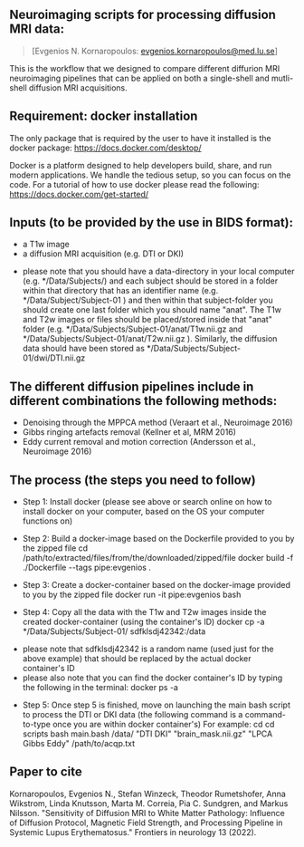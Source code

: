 ## Neuroimaging scripts for processing diffusion MRI data:
>[Evgenios N. Kornaropoulos: evgenios.kornaropoulos@med.lu.se]

This is the workflow that we designed to compare different diffurion MRI neuroimaging pipelines that can be applied on both a single-shell and mutli-shell diffusion MRI acquisitions.

## Requirement: docker installation

The only package that is required by the user to have it installed is the docker package:
https://docs.docker.com/desktop/

Docker is a platform designed to help developers build, share, and run modern applications. We handle the tedious setup, so you can focus on the code. For a tutorial of how to use docker please read the following: 
https://docs.docker.com/get-started/

## Inputs (to be provided by the use in BIDS format):

- a T1w image
- a diffusion MRI acquisition (e.g. DTI or DKI)

* please note that you should have a data-directory in your local computer (e.g. */Data/Subjects/) and each subject should be stored in a folder within that directory that has an identifier name (e.g. */Data/Subject/Subject-01 ) and then within that subject-folder you should create one last folder which you should name "anat". The T1w and T2w images or files should be placed/stored inside that "anat" folder (e.g. */Data/Subjects/Subject-01/anat/T1w.nii.gz and */Data/Subjects/Subject-01/anat/T2w.nii.gz ). Similarly, the diffusion data should have been stored as */Data/Subjects/Subject-01/dwi/DTI.nii.gz

## The different diffusion pipelines include in different combinations the following methods: 
- Denoising through the MPPCA method (Veraart et al., Neuroimage 2016)
- Gibbs ringing artefacts removal (Kellner et al, MRM 2016)
- Eddy current removal and motion correction (Andersson et al., Neuroimage 2016)

## The process (the steps you need to follow)

- Step 1: Install docker (please see above or search online on how to install docker on your computer, based on the OS your computer functions on)

- Step 2: Build a docker-image based on the Dockerfile provided to you by the zipped file
cd /path/to/extracted/files/from/the/downloaded/zipped/file
docker build -f ./Dockerfile --tags pipe:evgenios .

- Step 3: Create a docker-container based on the docker-image provided to you by the zipped file
docker run -it pipe:evgenios bash

- Step 4: Copy all the data with the T1w and T2w images inside the created docker-container (using the container's ID)
docker cp -a */Data/Subjects/Subject-01/ sdfklsdj42342:/data

* please note that sdfklsdj42342 is a random name (used just for the above example) that should be replaced by the actual docker container's ID 
* please also note that you can find the docker container's ID by typing the following in the terminal:
docker ps -a

- Step 5: Once step 5 is finished, move on launching the main bash script to process the DTI or DKI data (the following command is a command-to-type once you are within docker container's)
For example:
cd 
cd scripts
bash main.bash /data/ "DTI DKI" "brain_mask.nii.gz" "LPCA Gibbs Eddy" /path/to/acqp.txt   

## Paper to cite
Kornaropoulos, Evgenios N., Stefan Winzeck, Theodor Rumetshofer, Anna Wikstrom, Linda Knutsson, Marta M. Correia, Pia C. Sundgren, and Markus Nilsson. "Sensitivity of Diffusion MRI to White Matter Pathology: Influence of Diffusion Protocol, Magnetic Field Strength, and Processing Pipeline in Systemic Lupus Erythematosus." Frontiers in neurology 13 (2022).

